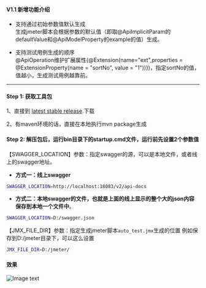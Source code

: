 
#### V1.1 新增功能介绍

* 支持通过初始参数值默认生成 <br>
生成jmeter脚本会根据参数的默认值（即取@ApiImplicitParam的defaultValue和@ApiModelProperty的example的值）生成。

* 支持测试用例生成的顺序 <br>
@ApiOperation维护扩展属性{@Extension(name="ext",properties = @ExtensionProperty(name = "sortNo", value = "1"))})，指定sortNo的值，值越小，生成测试用例越靠前。

***


#### Step 1: 获取工具包

1、直接到 [latest stable release](https://github.com/liuyunlong1229/swagger2jmx-plugin/releases).下载

2、有maven环境的话，直接在本地执行mvn package生成

#### Step 2: 解压包后，运行bin目录下的startup.cmd文件，运行前先设置2个参数值

【SWAGGER_LOCATION】参数：指定swagger的源，可以是本地文件，或者线上的swagger地址。

* **方式一：线上swagger** 

```sh
SWAGGER_LOCATION=http://localhost:18083/v2/api-docs

``` 

* **方式二：本地swagger的文件，也就是上面的线上显示的整个大的json内容保存到本地一个文件中**。

```sh
SWAGGER_LOCATION=D:/swagger.json

``` 

【JMX_FILE_DIR】参数：指定生成jmeter脚本`auto_test.jmx`生成的位置
例如保存到D:/jmeter目录下，可以这么设置

```sh
JMX_FILE_DIR=D:/jmeter/

``` 
#### 效果
![Image text](https://images.gitee.com/uploads/images/2020/1107/211059_003c5955_1615225.png)
